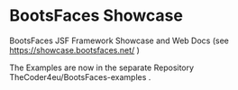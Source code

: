 BootsFaces Showcase
===================

BootsFaces JSF Framework Showcase and Web Docs (see https://showcase.bootsfaces.net/ )

The Examples are now in the separate Repository TheCoder4eu/BootsFaces-examples .

